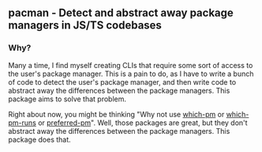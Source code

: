 ## pacman - Detect and abstract away package managers in JS/TS codebases

### Why?
Many a time, I find myself creating CLIs that require some sort of access to the user's package manager. This is a pain to do, as I have to write a bunch of code to detect the user's package manager, and then write code to abstract away the differences between the package managers. This package aims to solve that problem.

Right about now, you might be thinking "Why not use [which-pm](https://github.com/zkochan/packages/tree/main/which-pm) or [which-pm-runs](https://github.com/zkochan/packages/tree/main/which-pm-runs) or [preferred-pm](https://github.com/zkochan/packages/tree/main/preferred-pm)". Well, those packages are great, but they don't abstract away the differences between the package managers. This package does that.

